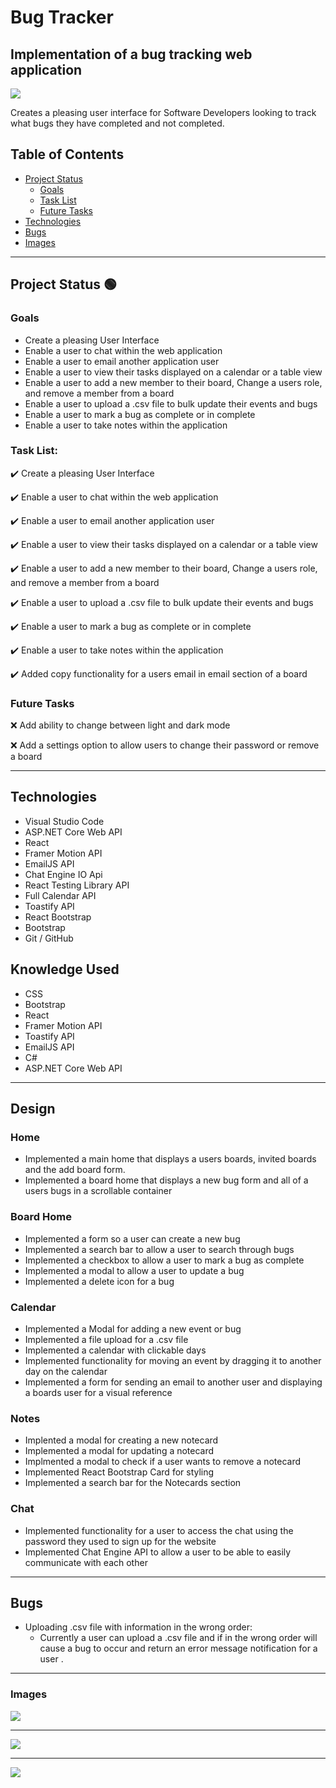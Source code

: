 # Bug Tracker
## Implementation of a bug tracking web application

![](src/Images/BoardHome.PNG)

Creates a pleasing user interface for Software Developers looking to track what bugs they have completed and not completed.

## Table of Contents
- [Project Status](#project-status)
   - [Goals](#goals)
   - [Task List](#task-list)
   - [Future Tasks](#future-tasks)
- [Technologies](#technologies)
- [Bugs](#bugs)
- [Images](#images)

---
## Project Status :green_circle:
### Goals
- Create a pleasing User Interface
- Enable a user to chat within the web application
- Enable a user to email another application user
- Enable a user to view their tasks displayed on a calendar or a table view
- Enable a user to add a new member to their board, Change a users role, and remove a member from a board
- Enable a user to upload a .csv file to bulk update their events and bugs
- Enable a user to mark a bug as complete or in complete
- Enable a user to take notes within the application

### Task List: 
:heavy_check_mark: Create a pleasing User Interface 

:heavy_check_mark: Enable a user to chat within the web application

:heavy_check_mark: Enable a user to email another application user

:heavy_check_mark: Enable a user to view their tasks displayed on a calendar or a table view

:heavy_check_mark: Enable a user to add a new member to their board, Change a users role, and remove a member from a board

:heavy_check_mark: Enable a user to upload a .csv file to bulk update their events and bugs

:heavy_check_mark: Enable a user to mark a bug as complete or in complete

:heavy_check_mark: Enable a user to take notes within the application

:heavy_check_mark: Added copy functionality for a users email in email section of a board

<!--- 
Emojis for the Task List:
DONE =      :heavy_check_mark:
NOT DONE =  :x:
WIP =       :recycle:
BUGGED =    :warning:
 --->

### Future Tasks  
:x: Add ability to change between light and dark mode 

:x: Add a settings option to allow users to change their password or remove a board

---
## Technologies
- Visual Studio Code
- ASP.NET Core Web API
- React
- Framer Motion API
- EmailJS API
- Chat Engine IO Api
- React Testing Library API
- Full Calendar API
- Toastify API
- React Bootstrap
- Bootstrap
- Git / GitHub

## Knowledge Used
- CSS
- Bootstrap
- React
- Framer Motion API
- Toastify API
- EmailJS API
- C#
- ASP.NET Core Web API

---
## Design
### Home
- Implemented a main home that displays a users boards, invited boards and the add board form.
- Implemented a board home that displays a new bug form and all of a users bugs in a scrollable container
### Board Home
- Implemented a form so a user can create a new bug 
- Implemented a search bar to allow a user to search through bugs
- Implemented a checkbox to allow a user to mark a bug as complete
- Implemented a modal to allow a user to update a bug
- Implemented a delete icon for a bug
### Calendar
- Implemented a Modal for adding a new event or bug
- Implemented a file upload for a .csv file
- Implemented a calendar with clickable days
- Implemented functionality for moving an event by dragging it to another day on the calendar
- Implemented a form for sending an email to another user and displaying a boards user for a visual reference
### Notes
- Implented a modal for creating a new notecard
- Implemented a modal for updating a notecard
- Implmented a modal to check if a user wants to remove a notecard
- Implemented React Bootstrap Card for styling
- Implemented a search bar for the Notecards section
### Chat 
- Implemented functionality for a user to access the chat using the password they used to sign up for the website
- Implemented Chat Engine API to allow a user to be able to easily communicate with each other

---
## Bugs
- Uploading .csv file with information in the wrong order:
   - Currently a user can upload a .csv file and if in the wrong order will cause a bug to occur and return an error message notification for a user .

---
### Images
![](src/Images/FullCalendar.PNG)

---

![](src/Images/Chat.PNG)

---

![](src/Images/Notes.PNG)
